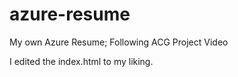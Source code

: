 # azure-resume
My own Azure Resume; Following ACG Project Video

I edited the index.html to my liking. 
